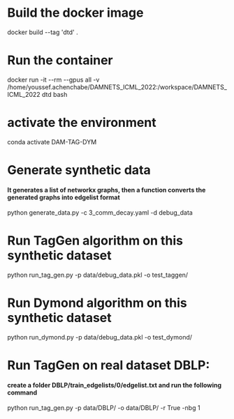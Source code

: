 # Build the docker image 
docker build --tag 'dtd' .

# Run the container
docker run -it --rm --gpus all -v /home/youssef.achenchabe/DAMNETS_ICML_2022:/workspace/DAMNETS_ICML_2022 dtd bash

# activate the environment
conda activate DAM-TAG-DYM

# Generate synthetic data
#### It generates a list of networkx graphs, then a function converts the generated graphs into edgelist format
python generate_data.py -c 3_comm_decay.yaml -d debug_data 


# Run TagGen algorithm on this synthetic dataset
python run_tag_gen.py -p data/debug_data.pkl -o test_taggen/

# Run Dymond algorithm on this synthetic dataset
python run_dymond.py -p data/debug_data.pkl -o test_dymond/


# Run TagGen on real dataset DBLP:
#### create a folder DBLP/train_edgelists/0/edgelist.txt and run the following command
python run_tag_gen.py -p data/DBLP/ -o data/DBLP/ -r True -nbg 1
